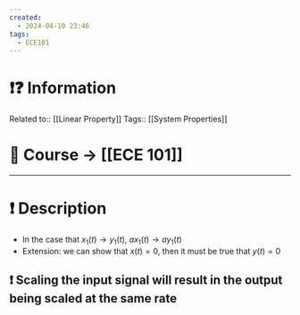 ```yaml
---
created:
  - 2024-04-10 23:46
tags:
  - ECE101
---
```


# ❗❓ Information
Related to:: [[Linear Property]]
Tags:: [[System Properties]]

# 🌌 Course -> [[ECE 101]]
---

# ❗ Description

 - In the case that $x_{1}(t) \rightarrow y_{1}(t)$, $ax_{1}(t) \rightarrow ay_{1}(t)$
 - Extension: we can show that $x(t) = 0$, then it must be true that $y(t) = 0$
## ❗ Scaling the input signal will result in the output being scaled at the same rate